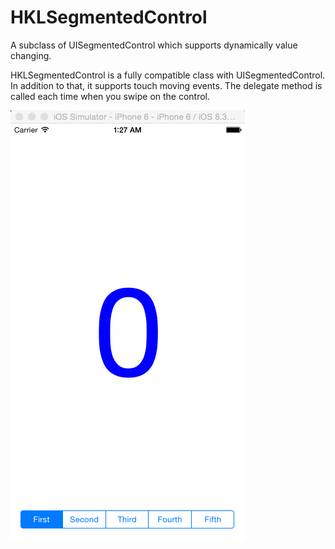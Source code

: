# HKLSegmentedControl
A subclass of UISegmentedControl which supports dynamically value changing.

HKLSegmentedControl is a fully compatible class with UISegmentedControl.
In addition to that, it supports touch moving events.
The delegate method is called each time when you swipe on the control.

![screenshot](images/screenshots_1.gif)

